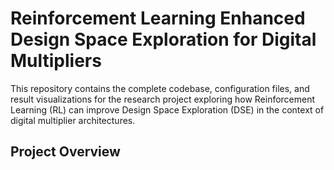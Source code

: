 # Reinforcement Learning Enhanced Design Space Exploration for Digital Multipliers
This repository contains the complete codebase, configuration files, and result visualizations for the research project exploring how Reinforcement Learning (RL) can improve Design Space Exploration (DSE) in the context of digital multiplier architectures.
## Project Overview
